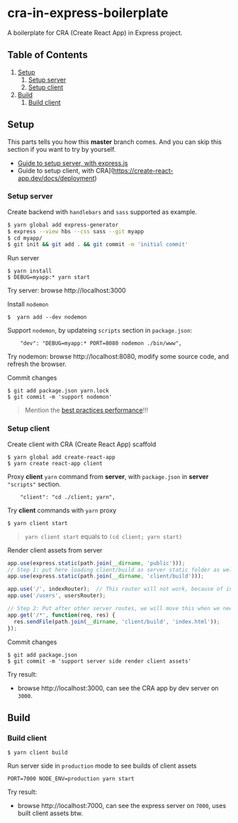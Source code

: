 # cra-in-express-boilerplate
A boilerplate for CRA (Create React App) in Express project.

## Table of Contents

1. [Setup](#setup)
    1. [Setup server](#setup-server)
    1. [Setup client](#setup-client)
1. [Build](#build)
    1. [Build client](#build-client)

<a name="setup"></a>
## Setup

This parts tells you how this **master** branch comes. And you can skip this section if you want to try by yourself.

* [Guide to setup server, with express.js](https://expressjs.com/en/starter/generator.html)
* Guide to setup client, with CRA](https://create-react-app.dev/docs/deployment)

<a name="setup-server"></a>
### Setup server

Create backend with `handlebars` and `sass` supported as example.

```bash
$ yarn global add express-generator
$ express --view hbs --css sass --git myapp
$ cd myapp/
$ git init && git add . && git commit -m 'initial commit'
```

Run server

```
$ yarn install
$ DEBUG=myapp:* yarn start
```

Try server: browse http://localhost:3000

Install `nodemon`

```
$  yarn add --dev nodemon
```

Support `nodemon`, by updateing `scripts` section in `package.json`:

```
    "dev": "DEBUG=myapp:* PORT=8080 nodemon ./bin/www",
```

Try nodemon: browse http://localhost:8080, modify some source code, and refresh the browser.

Commit changes

```
$ git add package.json yarn.lock
$ git commit -m 'support nodemon'
```

> Mention the [best practices performance](https://expressjs.com/en/advanced/best-practice-performance.html)!!!

<a name="setup-client"></a>
### Setup client

Create client with CRA (Create React App) scaffold

```
$ yarn global add create-react-app
$ yarn create react-app client
```

Proxy **client** `yarn` command from **server**, with `package.json` in **server** `"scripts"` section.

```
    "client": "cd ./client; yarn",
```

Try **client** commands with `yarn` proxy

```
$ yarn client start
```

> `yarn client start` equals to `(cd client; yarn start)`

Render client assets from server

```js
app.use(express.static(path.join(__dirname, 'public')));
// Step 1: put here loading client/build as server static folder as well.
app.use(express.static(path.join(__dirname, 'client/build')));

app.use('/', indexRouter);  // This router will not work, because of index.html in assets
app.use('/users', usersRouter);

// Step 2: Put after other server routes, we will move this when we need later.
app.get('/*', function(req, res) {
  res.sendFile(path.join(__dirname, 'client/build', 'index.html'));
});
```

Commit changes

```
$ git add package.json
$ git commit -m 'support server side render client assets'
```

Try result:

* browse http://localhost:3000, can see the CRA app by dev server on `3000`.

<a name="build"></a>
## Build

<a name="build-client"></a>
### Build client

```
$ yarn client build
```

Run server side in `production` mode to see builds of client assets

```
PORT=7000 NODE_ENV=production yarn start
```

Try result:

* browse http://localhost:7000, can see the express server on `7000`, uses built client assets btw.
